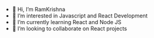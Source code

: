 - 👋 Hi, I’m RamKrishna
- 👀 I’m interested in Javascript and React Development
- 🌱 I’m currently learning React and Node JS
- 💞️ I’m looking to collaborate on React projects

<!---
jramkrishna95/jramkrishna95 is a ✨ special ✨ repository because its `README.md` (this file) appears on your GitHub profile.
You can click the Preview link to take a look at your changes.
--->
